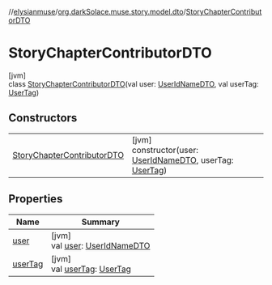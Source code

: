 //[elysianmuse](../../../index.md)/[org.darkSolace.muse.story.model.dto](../index.md)/[StoryChapterContributorDTO](index.md)

# StoryChapterContributorDTO

[jvm]\
class [StoryChapterContributorDTO](index.md)(val user: [UserIdNameDTO](../../org.darkSolace.muse.user.model.dto/-user-id-name-d-t-o/index.md), val userTag: [UserTag](../../org.darkSolace.muse.user.model/-user-tag/index.md))

## Constructors

| | |
|---|---|
| [StoryChapterContributorDTO](-story-chapter-contributor-d-t-o.md) | [jvm]<br>constructor(user: [UserIdNameDTO](../../org.darkSolace.muse.user.model.dto/-user-id-name-d-t-o/index.md), userTag: [UserTag](../../org.darkSolace.muse.user.model/-user-tag/index.md)) |

## Properties

| Name | Summary |
|---|---|
| [user](user.md) | [jvm]<br>val [user](user.md): [UserIdNameDTO](../../org.darkSolace.muse.user.model.dto/-user-id-name-d-t-o/index.md) |
| [userTag](user-tag.md) | [jvm]<br>val [userTag](user-tag.md): [UserTag](../../org.darkSolace.muse.user.model/-user-tag/index.md) |
